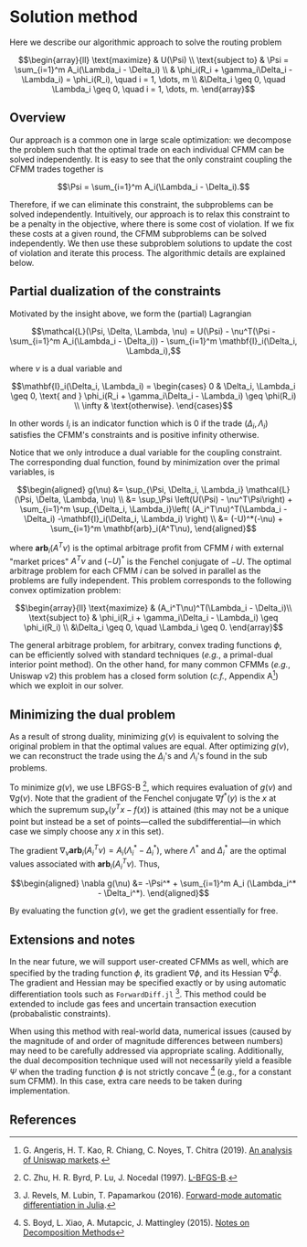 # Solution method
Here we describe our algorithmic approach to solve the routing problem
```math
\begin{array}{ll}
\text{maximize}     & U(\Psi) \\
\text{subject to}   & \Psi = \sum_{i=1}^m A_i(\Lambda_i - \Delta_i) \\
& \phi_i(R_i + \gamma_i\Delta_i - \Lambda_i) = \phi_i(R_i), \quad i = 1, \dots, m \\
&\Delta_i \geq 0, \quad \Lambda_i \geq 0, \quad i = 1, \dots, m.
\end{array}
```

## Overview
Our approach is a common one in large scale optimization: we decompose the problem such that the optimal trade on each individual CFMM can be solved independently. It is easy to see that the only constraint coupling the CFMM trades together is
```math
\Psi = \sum_{i=1}^m A_i(\Lambda_i - \Delta_i).
```
Therefore, if we can eliminate this constraint, the subproblems can be solved independently. Intuitively, our approach is to relax this constraint to be a penalty in the objective, where there is some cost of violation. If we fix these costs at a given round, the CFMM subproblems can be solved independently. We then use these subproblem solutions to update the cost of violation and iterate this process. The algorithmic details are explained below.

## Partial dualization of the constraints
Motivated by the insight above, we form the (partial) Lagrangian

```math
\mathcal{L}(\Psi, \Delta, \Lambda, \nu) = U(\Psi) -
\nu^T(\Psi - \sum_{i=1}^m A_i(\Lambda_i - \Delta_i)) -
\sum_{i=1}^m \mathbf{I}_i(\Delta_i, \Lambda_i),
```
where $\nu$ is a dual variable and 
```math
\mathbf{I}_i(\Delta_i, \Lambda_i) =
\begin{cases}
0 & \Delta_i, \Lambda_i \geq 0, \text{ and } \phi_i(R_i + \gamma_i\Delta_i - \Lambda_i) \geq \phi(R_i) \\
\infty & \text{otherwise}.
\end{cases}
```
In other words $I_i$ is an indicator function which is 0 if the trade $(\Delta_i, \Lambda_i)$ satisfies the CFMM's constraints and is positive infinity otherwise.

Notice that we only introduce a dual variable for the coupling constraint. The corresponding dual function, found by minimization over the primal variables, is

```math
\begin{aligned}
g(\nu) &= \sup_{\Psi, \Delta_i, \Lambda_i} \mathcal{L}(\Psi, \Delta, \Lambda, \nu) \\
&= \sup_\Psi \left(U(\Psi) -
\nu^T\Psi\right) + \sum_{i=1}^m \sup_{\Delta_i, \Lambda_i}\left(
(A_i^T\nu)^T(\Lambda_i - \Delta_i) -\mathbf{I}_i(\Delta_i, \Lambda_i) \right) \\
&= (-U)^*(-\nu) + \sum_{i=1}^m \mathbf{arb}_i(A^T\nu),
\end{aligned}
```

where $\mathbf{arb}_i(A^T\nu)$ is the optimal arbitrage profit from CFMM $i$ with external "market prices" $A^T\nu$ and $(-U)^*$ is the Fenchel conjugate of $-U$. The optimal arbitrage problem for each CFMM $i$ can be solved in parallel as the problems are fully independent. This problem corresponds to the following convex optimization problem:

```math
\begin{array}{ll}
\text{maximize} & (A_i^T\nu)^T(\Lambda_i - \Delta_i)\\
\text{subject to} & \phi_i(R_i + \gamma_i\Delta_i - \Lambda_i) \geq \phi_i(R_i) \\
&\Delta_i \geq 0, \quad \Lambda_i \geq 0.
\end{array}
```

The general arbitrage problem, for arbitrary, convex trading functions $\phi$, can be efficiently solved with standard techniques (*e.g.*, a primal-dual interior point method). On the other hand, for many common CFMMs (*e.g.*, Uniswap v2) this problem has a closed form solution (*c.f.*, Appendix A[^2]) which we exploit in our solver.

## Minimizing the dual problem
As a result of strong duality, minimizing $g(\nu)$ is equivalent to solving the original problem in that the optimal values are equal. After optimizing $g(\nu)$, we can reconstruct the trade using the $\Delta_i$'s and $\Lambda_i$'s found in the sub problems.

To minimize $g(\nu)$, we use LBFGS-B [^3], which requires evaluation of $g(\nu)$ and $\nabla g(\nu)$. Note that the gradient of the Fenchel conjugate $\nabla f^*(y)$ is the $x$ at which the supremum $\sup_x (y^Tx - f(x))$ is attained (this may not be a unique point but instead be a set of points—called the subdifferential—in which case we simply choose any $x$ in this set).

The gradient $\nabla_\nu \mathbf{arb}_i(A_i^T\nu) = A_i (\Lambda_i^* - \Delta_i^*)$, where $\Lambda^*$ and $\Delta_i^*$ are the optimal values associated with $\mathbf{arb}_i(A_i^T\nu)$. Thus,

```math
\begin{aligned}
\nabla g(\nu) &= -\Psi^* + \sum_{i=1}^m A_i (\Lambda_i^* - \Delta_i^*).
\end{aligned}
```

By evaluating the function $g(\nu)$, we get the gradient essentially for free. 

## Extensions and notes

In the near future, we will support user-created CFMMs as well, which are specified by the trading function $\phi$, its gradient $\nabla \phi$, and its Hessian $\nabla^2\phi$. The gradient and Hessian may be specified exactly or by using automatic differentiation tools such as `ForwardDiff.jl` [^4].
This method could be extended to include gas fees and uncertain transaction execution (probabalistic constraints).

When using this method with real-world data, numerical issues (caused by the magnitude of and order of magnitude differences between numbers) may need to be carefully addressed via appropriate scaling.
Additionally, the dual decomposition technique used will not necessarily yield a feasible $\Psi$ when the trading function $\phi$ is not strictly concave [^5] (e.g., for a constant sum CFMM).
In this case, extra care needs to be taken during implementation.

## References
[^1]: G. Angeris, T. Chitra, A. Evans, S. Boyd (2021). [Optimal routing for constant function market makers](https://angeris.github.io/papers/cfmm-routing.pdf).
[^2]: G. Angeris, H. T. Kao, R. Chiang, C. Noyes, T. Chitra (2019). [An analysis of Uniswap markets](https://angeris.github.io/papers/uniswap_analysis.pdf).
[^3]: C. Zhu, H. R. Byrd, P. Lu, J. Nocedal (1997). [L-BFGS-B](http://users.iems.northwestern.edu/~nocedal/lbfgsb.html).
[^4]: J. Revels, M. Lubin, T. Papamarkou (2016). [Forward-mode automatic differentiation in Julia](https://arxiv.org/abs/1607.07892).
[^5]: S. Boyd, L. Xiao, A. Mutapcic, J. Mattingley (2015). [Notes on Decomposition Methods](https://web.stanford.edu/class/ee364b/lectures/decomposition_notes.pdf)